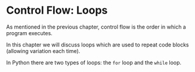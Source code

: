 # Control Flow: Loops

As mentioned in the previous chapter, control flow is the order in which a program executes.

In this chapter we will discuss loops which are used to repeat code blocks (allowing variation each time).

In Python there are two types of loops: the `for` loop and the `while` loop.